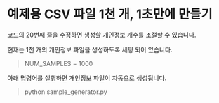 # 예제용 CSV 파일 1천 개, 1초만에 만들기

코드의 20번째 줄을 수정하면 생성할 개인정보 개수를 조절할 수 있습니다.

현재는 1천 개의 개인정보 파일을 생성하도록 세팅 되어 있습니다. 
> NUM_SAMPLES = 1000


아래 명령어를 실행하면 개인정보 파일이 자동으로 생성됩니다.
> python sample_generator.py
